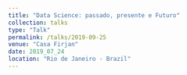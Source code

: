 ```yaml
---
title: "Data Science: passado, presente e Futuro"
collection: talks
type: "Talk"
permalink: /talks/2019-09-25
venue: "Casa Firjan"
date: 2019_07_24
location: "Rio de Janeiro - Brazil"
---
```



